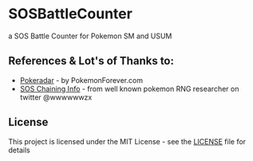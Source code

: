 # SOSBattleCounter
a SOS Battle Counter for Pokemon SM and USUM

## References & Lot's of Thanks to:
* [Pokeradar]( http://pokemonforever.com/pokeradar.php) - by PokemonForever.com
* [SOS Chaining Info](https://twitter.com/wwwwwwzx/status/947223541925126144) - from well known pokemon RNG researcher on twitter @wwwwwwzx

## License

This project is licensed under the MIT License - see the [LICENSE](LICENSE) file for details
